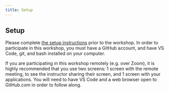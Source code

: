 ```yaml
---
title: Setup
---
```


## Setup

Please complete [the setup instructions](/git-novice-speedrun/1_setup) prior to the workshop. In order to participate in this workshop, you must have a GitHub account, and have VS Code, git, and bash installed on your computer.

If you are participating in this workshop remotely (e.g. over Zoom), it is highly recommended that you use two screens: 1 screen with the remote meeting, to see the instructor sharing their screen, and 1 screen with your applications. You will need to have VS Code and a web browser open to GitHub.com in order to follow along.
